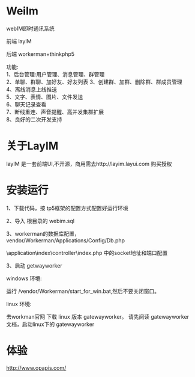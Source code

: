 # WeiIm
webIM即时通讯系统
 
前端 layIM

后端  workerman+thinkphp5

功能:  
1、后台管理:用户管理、消息管理、群管理   
2、单聊、群聊、加好友、好友列表 
3、创建群、加群、删除群、群成员管理  
4、离线消息上线推送  
5、文字、表情、图片、文件发送  
6、聊天记录查看  
7、断线重连、声音提醒、高并发集群扩展  
8、良好的二次开发支持

# 关于LayIM
layIM 是一套前端UI,不开源，商用需去http://layim.layui.com 购买授权  

# 安装运行  
1、下载代码，按 tp5框架的配置方式配置好运行环境
  
2、导入 根目录的 webim.sql

3、workerman的数据库配置，vendor/Workerman/Applications/Config/Db.php

\application\index\controller\index.php 中的socket地址和端口配置

3、启动 getwayworker

windows 环境:

运行 /vendor/Workerman/start_for_win.bat,然后不要关闭窗口。

linux 环境:

去workman官网 下载 linux 版本 gatewayworker。
请先阅读 gatewayworker 文档，启动linux下的 gatewayworker

# 体验
http://www.opapis.com/

